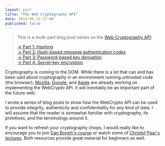 ```yaml
---
layout: post
title: "The Web Cryptography API"
date: 2014-06-12 17:00
published: false
---
```


> This is a multi-part blog post series on the [Web Cryptography API](http://www.w3.org/TR/WebCryptoAPI/):
>
> [→ Part 1: Hashing](/blog/2014/06/hashing-using-the-web-cryptography-api/)  
> [→ Part 2: Hash-based message authentication codes](/blog/2014/06/hash-based-message-authentication-codes-and-the-web-cryptography-api/)  
> [→ Part 3: Password-based key derivation](/blog/2014/06/password-based-key-derivation-using-the-web-cryptography-api/)  
> [→ Part 4: Secret-key encryption](/blog/2014/06/secret-key-encryption-using-the-web-cryptography-api/)

Cryptography is coming to the DOM. While there is a lot that can and has
been said about cryptography in an environment running untrusted code (the
browser),
[Mozilla](https://bugzilla.mozilla.org/show_bug.cgi?id=865789),
[Google](https://code.google.com/p/chromium/issues/detail?id=245025), and
[Apple](https://bugs.webkit.org/show_bug.cgi?id=122679) are already working on
implementing the WebCrypto API. It will inevitably be an important part of the
future web.

I wrote a series of blog posts to show how the WebCrypto API can be used to
provide integrity, authenticity and confidentiality for any kind of data. I
will assume that the reader is somewhat familiar with cryptography, its
primitives, and the terminology around it.

If you want to refresh your cryptography chops, I would really like to encourage
you to join [Dan Boneh's course](https://www.coursera.org/course/crypto) or watch
some of [Christof Paar's lectures](https://www.youtube.com/channel/UC1usFRN4LCMcfIV7UjHNuQg/videos).
Both resources provide great material for beginners as well.
